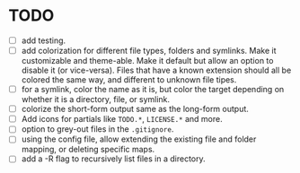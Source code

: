 # TODO

- [ ] add testing.
- [ ] add colorization for different file types, folders and symlinks. Make it
      customizable and theme-able. Make it default but allow an option to
      disable it (or vice-versa). Files that have a known extension should all
      be colored the same way, and different to unknown file tipes.
- [ ] for a symlink, color the name as it is, but color the target depending on
      whether it is a directory, file, or symlink.
- [ ] colorize the short-form output same as the long-form output.
- [ ] Add icons for partials like `TODO.*`, `LICENSE.*` and more.
- [ ] option to grey-out files in the `.gitignore`.
- [ ] using the config file, allow extending the existing file and folder
      mapping, or deleting specific maps.
- [ ] add a -R flag to recursively list files in a directory.
